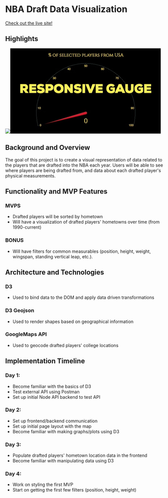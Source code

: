 # NBA Draft Data Visualization
[Check out the live site!](https://yoon-m.github.io/DraftMap/)
## Highlights
![](globe-gif.gif)![](gauge-gif.gif)

## Background and Overview
The goal of this project is to create a visual representation of data related to the players that are drafted into the NBA each year. Users will be able to see where players are being drafted from, and data about each drafted player's physical measurements.

## Functionality and MVP Features
### MVPS
- Drafted players will be sorted by hometown
- Will have a visualization of drafted players' hometowns over time (from 1990-current)
### BONUS
- Will have filters for common measurables (position, height, weight, wingspan, standing vertical leap, etc.).

## Architecture and Technologies
### D3
- Used to bind data to the DOM and apply data driven transformations
### D3 Geojson
- Used to render shapes based on geographical information
### GoogleMaps API
- Used to geocode drafted players' college locations

## Implementation Timeline
### Day 1:
- Become familiar with the basics of D3 
- Test external API using Postman
- Set up initial Node API backend to test API
### Day 2:
- Set up frontend/backend communication
- Set up initial page layout with the map
- Become familiar with making graphs/plots using D3
### Day 3: 
- Populate drafted players' hometown location data in the frontend
- Become familiar with manipulating data using D3
### Day 4:
- Work on styling the first MVP
- Start on getting the first few filters (position, height, weight)

